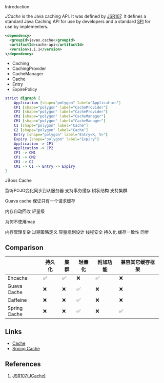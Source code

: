 ## 

Introduction

_JCache_ is the Java caching API.
It was defined by [JSR107](https://github.com/jsr107/jsr107spec).
It defines a standard Java Caching API for use by developers and a standard [SPI](/docs/CS/Java/JDK/Basic/SPI.md) for use by implementers.

```xml
<dependency>
  <groupId>javax.cache</groupId>
  <artifactId>cache-api</artifactId>
  <version>1.1.1</version>
</dependency>
```

- Caching
- CachingProvider
- CacheManager
- Cache
- Entry
- ExpirePolicy

```dot
strict digraph {
    Application [shape="polygon" label="Application"]
    CP1 [shape="polygon" label="CacheProvider"]
    CP2 [shape="polygon" label="CacheProvider"]
    CM1 [shape="polygon" label="CacheManager"]
    CM1 [shape="polygon" label="CacheManager"]
    C1 [shape="polygon" label="Cache"]
    C2 [shape="polygon" label="Cache"]
    Entry [shape="polygon" label="Entry<K, V>"]
    Expiry [shape="polygon" label="Expiry"]
    Application -> CP1
    Application -> CP2
    CP1 -> CM1
    CP1 -> CM2
    CM1 -> C2
    CM1 -> C1 -> Entry -> Expiry
}
```

JBoss Cache

监听POJO变化同步到从服务器
支持事务缓存
树状结构
支持集群

Guava cache
保证只有一个请求缓存

内存自动回收 轻量级

为何不使用map

内存管理复杂
过期策略定义
容量规划设计
线程安全
持久化
缓存一致性 同步


## Comparison


|              | 持久化 | 集群  | 轻量化 | 附加功能 | 兼容其它缓存框架 |
|--------------| ------ |-----|-----|------| --- |
| Ehcache      |   :white_check_mark:     |  :white_check_mark:    |  :x:     |  :white_check_mark:     | :x: |
| Guava Cache  |   :x:             | :x:      | :white_check_mark:   |   :x:    |  :x:      | :x: |
| Caffeine     |   :x:             | :x:      | :white_check_mark:   |   :x:    |  :x:      | :x: |
| Spring Cache |     :x:     | :x: |  :white_check_mark:   |    :x:    | :white_check_mark: |



## Links

- [Cache](/docs/CS/Cache.md)
- [Spring Cache](/docs/CS/Java/Spring/Cache.md)

## References

1. [JSR107(JCache)](https://github.com/jsr107/jsr107spec)
